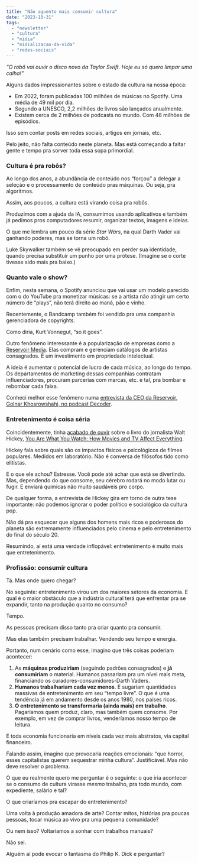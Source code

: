 ```yaml
---
title: "Não aguento mais consumir cultura"
date: "2023-10-31"
tags: 
  - "newsletter"
  - "cultura"
  - "midia"
  - "midializacao-da-vida"
  - "redes-sociais"
---
```


_“O robô vai ouvir o disco novo da Taylor Swift. Hoje eu só quero limpar uma calha!”_

Alguns dados impressionantes sobre o estado da cultura na nossa época:

- Em 2022, foram publicadas 100 milhões de músicas no Spotify. Uma média de 49 mil por dia.
- Segundo a UNESCO, 2,2 milhões de livros são lançados anualmente.
- Existem cerca de 2 milhões de podcasts no mundo. Com 48 milhões de episódios.

Isso sem contar posts em redes sociais, artigos em jornais, etc.

Pelo jeito, não falta conteúdo neste planeta. Mas está começando a faltar gente e tempo pra sorver toda essa sopa primordial.

### Cultura é pra robôs?

Ao longo dos anos, a abundância de conteúdo nos “forçou” a delegar a seleção e o processamento de conteúdo pras máquinas. Ou seja, pra algoritmos.

Assim, aos poucos, a cultura está virando coisa pra robôs.

Produzimos com a ajuda da IA, consumimos usando aplicativos e também já pedimos pros computadores resumir, organizar textos, imagens e ideias.

O que me lembra um pouco da série _Star Wars_, na qual Darth Vader vai ganhando poderes, mas se torna um robô.

Luke Skywalker também se vê preocupado em perder sua identidade, quando precisa substituir um punho por uma prótese. (Imagine se o corte tivesse sido mais pra baixo.)

### Quanto vale o show?

Enfim, nesta semana, o Spotify anunciou que vai usar um modelo parecido com o do YouTube pra monetizar músicas: se a artista não atingir um certo número de “plays”, não terá direito ao maná, pão e vinho.

Recentemente, o Bandcamp também foi vendido pra uma companhia gerenciadora de copyrights.

Como diria, Kurt Vonnegut, “so it goes”.

Outro fenômeno interessante é a popularização de empresas como a [Reservoir Media](https://www.reservoir-media.com/). Elas compram e gerenciam catálogos de artistas consagrados. É um investimento em propriedade intelectual.

A ideia é aumentar o potencial de lucro de cada música, ao longo do tempo. Os departamentos de marketing dessas companhias contratam influenciadores, procuram parcerias com marcas, etc. e tal, pra bombar e rebombar cada faixa.

Conheci melhor esse fenômeno numa [entrevista da CEO da Reservoir, Golnar Khosrowshahi, no podcast Decoder](https://open.spotify.com/episode/75eTXracPwzzvskdqq7es7).

### Entretenimento é coisa séria

Coincidentemente, tinha [acabado de ouvir](https://open.spotify.com/episode/0bwdUjH3YAU4s7KmKAxsNH) sobre o livro do jornalista Walt Hickey, [You Are What You Watch: How Movies and TV Affect Everything](https://www.amazon.com.br/You-Are-What-Watch-Everything-ebook/dp/B0BX3X1G1X?__mk_pt_BR=%C3%85M%C3%85%C5%BD%C3%95%C3%91&keywords=Walt+Hickey&qid=1698791201&sr=8-1&linkCode=ll1&tag=eduf-20&linkId=4abf18458c27915618b52c7046cb1527&language=pt_BR&ref_=as_li_ss_tl).

Hickey fala sobre quais são os impactos físicos e psicológicos de filmes populares. Medidos em laboratório. Não é conversa de filósofos tido como elitistas.

E o que ele achou? Estresse. Você pode até achar que está se divertindo. Mas, dependendo do que consome, seu cérebro rodará no modo lutar ou fugir. E enviará químicas não muito saudáveis pro corpo.

De qualquer forma, a entrevista de Hickey gira em torno de outra tese importante: não podemos ignorar o poder político e sociológico da cultura pop.

Não dá pra esquecer que alguns dos homens mais ricos e poderosos do planeta são extremamente influenciados pelo cinema e pelo entretenimento do final do século 20.

Resumindo, aí está uma verdade inflopável: entretenimento é muito mais que entretenimento.

### Profissão: consumir cultura

Tá. Mas onde quero chegar?

No seguinte: entretenimento virou um dos maiores setores da economia. E qual é o maior obstáculo que a indústria cultural terá que enfrentar pra se expandir, tanto na produção quanto no consumo?

Tempo.

As pessoas precisam disso tanto pra criar quanto pra consumir.

Mas elas também precisam trabalhar. Vendendo seu tempo e energia.

Portanto, num cenário como esse, imagino que três coisas poderiam acontecer:

1. As **máquinas produziriam** (seguindo padrões consagrados) e **já consumiriam** o material. Humanos passariam pra um nível mais meta, financiando os curadores-consumidores-Darth Vaders.
2. **Humanos trabalhariam cada vez menos**. E sugariam quantidades massivas de entretenimento em seu “tempo livre”. O que é uma tendência já em andamento desde os anos 1980, nos países ricos.
3. **O entretenimento se transformaria (ainda mais) em trabalho**. Pagaríamos quem produz, claro, mas também quem consome. Por exemplo, em vez de comprar livros, venderíamos nosso tempo de leitura.

E toda economia funcionaria em níveis cada vez mais abstratos, via capital financeiro.

Falando assim, imagino que provocaria reações emocionais: “que horror, esses capitalistas querem sequestrar minha cultura”. Justificável. Mas não deve resolver o problema.

O que eu realmente quero me perguntar é o seguinte: o que iria acontecer se o consumo de cultura virasse _mesmo_ trabalho, pra todo mundo, com expediente, salário e tal?

O que criaríamos pra escapar do entretenimento?

Uma volta à produção amadora de arte? Contar mitos, histórias pra poucas pessoas, tocar música ao vivo pra uma pequena comunidade?

Ou nem isso? Voltaríamos a sonhar com trabalhos manuais?

Não sei.

Alguém aí pode evocar o fantasma do Philip K. Dick e perguntar?
